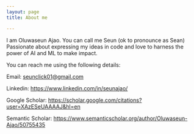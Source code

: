 ```yaml
---
layout: page
title: About me

---
```



I am Oluwaseun Ajao. You can call me Seun (ok to pronounce as Sean) Passionate about expressing my ideas in code and love to harness the power of AI and ML to make impact.

You can reach me using the following details:

Email: seunclick01@gmail.com

Linkedin: https://www.linkedin.com/in/seunajao/

Google Scholar: https://scholar.google.com/citations?user=XAzESeUAAAAJ&hl=en

Semantic Scholar: https://www.semanticscholar.org/author/Oluwaseun-Ajao/50755435
